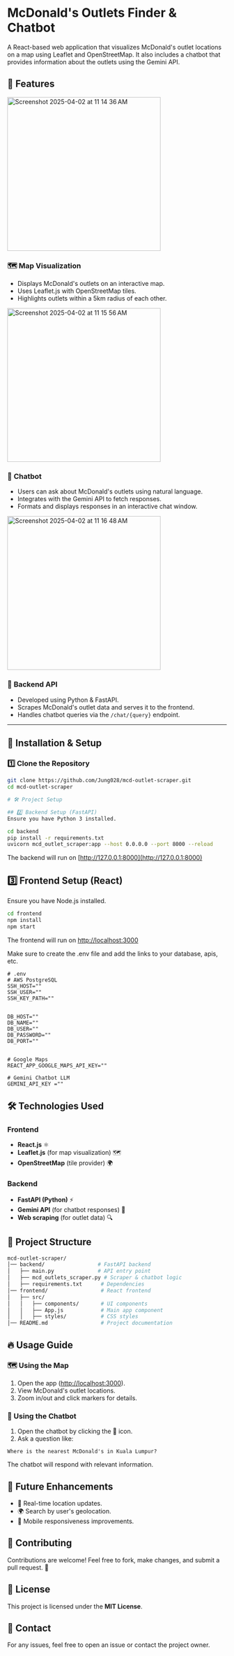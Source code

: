 # McDonald's Outlets Finder & Chatbot

A React-based web application that visualizes McDonald's outlet locations on a map using Leaflet and OpenStreetMap. It also includes a chatbot that provides information about the outlets using the Gemini API.


## 📌 Features

<img width="352" alt="Screenshot 2025-04-02 at 11 14 36 AM" src="https://github.com/user-attachments/assets/c4fb2e19-fc25-4c7b-87d1-5b9b72e57261" />


### 🗺️ **Map Visualization**
- Displays McDonald's outlets on an interactive map.
- Uses Leaflet.js with OpenStreetMap tiles.
- Highlights outlets within a 5km radius of each other.

<img width="352" alt="Screenshot 2025-04-02 at 11 15 56 AM" src="https://github.com/user-attachments/assets/9aa5fd23-5351-4cb9-bbe8-1a1f1cf2be7f" />

### 🤖 **Chatbot**
- Users can ask about McDonald's outlets using natural language.
- Integrates with the Gemini API to fetch responses.
- Formats and displays responses in an interactive chat window.

<img width="352" alt="Screenshot 2025-04-02 at 11 16 48 AM" src="https://github.com/user-attachments/assets/37f09662-5f75-42ae-8997-1167316464a5" />

### 🔌 **Backend API**
- Developed using Python & FastAPI.
- Scrapes McDonald's outlet data and serves it to the frontend.
- Handles chatbot queries via the `/chat/{query}` endpoint.

---

## 🚀 Installation & Setup

### 1️⃣ **Clone the Repository**
```bash
git clone https://github.com/Jung028/mcd-outlet-scraper.git
cd mcd-outlet-scraper

# 🛠️ Project Setup

## 2️⃣ Backend Setup (FastAPI)
Ensure you have Python 3 installed.

cd backend
pip install -r requirements.txt
uvicorn mcd_outlet_scraper:app --host 0.0.0.0 --port 8000 --reload
```

The backend will run on [http://127.0.0.1:8000](http://127.0.0.1:8000)

## 3️⃣ Frontend Setup (React)
Ensure you have Node.js installed.

```bash
cd frontend
npm install
npm start
```
The frontend will run on [http://localhost:3000](http://localhost:3000)

Make sure to create the .env file and add the links to your database, apis, etc.

```
# .env
# AWS PostgreSQL
SSH_HOST=""
SSH_USER=""
SSH_KEY_PATH=""


DB_HOST=""
DB_NAME=""
DB_USER=""
DB_PASSWORD=""
DB_PORT=""


# Google Maps
REACT_APP_GOOGLE_MAPS_API_KEY=""

# Gemini Chatbot LLM
GEMINI_API_KEY =""

```




## 🛠️ Technologies Used
### Frontend
- **React.js** ⚛️
- **Leaflet.js** (for map visualization) 🗺️
- **OpenStreetMap** (tile provider) 🌍

### Backend
- **FastAPI (Python)** ⚡
- **Gemini API** (for chatbot responses) 🤖
- **Web scraping** (for outlet data) 🔍

  

## 📖 Project Structure
```bash
mcd-outlet-scraper/
│── backend/                 # FastAPI backend
│   ├── main.py              # API entry point
│   ├── mcd_outlets_scraper.py # Scraper & chatbot logic
│   ├── requirements.txt      # Dependencies
│── frontend/                 # React frontend
│   ├── src/
│   │   ├── components/       # UI components
│   │   ├── App.js            # Main app component
│   │   ├── styles/           # CSS styles
│── README.md                 # Project documentation
```

## 🔥 Usage Guide

### 🗺️ Using the Map
1. Open the app ([http://localhost:3000](http://localhost:3000)).
2. View McDonald's outlet locations.
3. Zoom in/out and click markers for details.

### 🤖 Using the Chatbot
1. Open the chatbot by clicking the 💬 icon.
2. Ask a question like:

```vbnet
Where is the nearest McDonald's in Kuala Lumpur?
```

The chatbot will respond with relevant information.

## 📌 Future Enhancements
- 🔄 Real-time location updates.
- 🌍 Search by user's geolocation.
- 📱 Mobile responsiveness improvements.

## 🤝 Contributing
Contributions are welcome! Feel free to fork, make changes, and submit a pull request. 🚀

## 📜 License
This project is licensed under the **MIT License**.

## 📩 Contact
For any issues, feel free to open an issue or contact the project owner.
